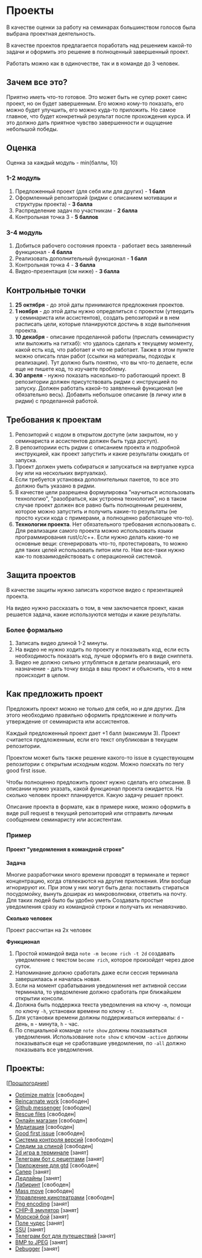 # Проекты

В качестве оценки за работу на семинарах большинством голосов была выбрана проектная деятельность.

В качестве проектов предлагается поработать над решением какой-то задачи и оформить это решение в полноценный завершенный проект.

Работать можно как в одиночестве, так и в команде до 3 человек.

## Зачем все это?

Приятно иметь что-то готовое. Это может быть не супер рокет саенс проект, но он будет завершенным. Его можно кому-то показать,
его можно будет улучшить, его можно куда-то приложить. Но самое главное, что будет конкретный результат после прохождения курса. И это должно дать приятное
чувство завершенности и ощущение небольшой победы.


## Оценка

Оценка за каждый модуль - min(баллы, 10)

### 1-2 модуль

1. Предложенный проект (для себя или для других) - **1 балл**
2. Оформленный репозиторий (ридми с описанием мотивации и структуры проекта) - **3 балла**
3. Распределение задач по участникам - **2 балла**
4. Контрольная точка 3 - **5 баллов**

### 3-4 модуль

1. Добиться рабочего состояния проекта - работает весь заявленный функционал - **4 балла**
2. Реализовать дополнительный функционал - **1 балл**
3. Контрольная точка 4 - **3 балла**
4. Видео-презентация (см ниже) - **3 балла**

## Контрольные точки

1. **25 октября** - до этой даты принимаются предложения проектов.
2. **1 ноября** - до этой даты нужно определиться с проектом (утвердить у семинариста или ассистентов), создать репозиторий и в нем расписать цели, которые планируются достичь в ходе выполнения проекта.
3. **10 декабря** - описание проделанной работы (прислать семинаристу или выложить на гитхаб): что удалось сделать к текущему моменту, какой есть код, что работает и что не работает. Также в этом пункте можно описать план работ (ссылки на материалы, подходы к реализации). Тут должно быть понятно, что вы что-то делаете, если еще не пишете код, то изучаете проблему.
4. **30 апреля** - нужно показать насколько-то работающий проект. В репозитории должен присутствовать ридми с инструкцией по запуску. Должен работать какой-то заявленный функционал (не обязательно весь). Добавить небольшое описание (в личку или в ридми) с проделанной работой.


## Требования к проектам

1. Репозиторий с кодом в открытом доступе (или закрытом, но у семинариста и ассистентов должен быть туда доступ).
2. В репозиториии есть ридми с описанием проекта и подробной инструкцией, как проект запустить и какие результаты ожидать от запуска.
3. Проект должен уметь собираться и запускаться на виртуалке курса (ну или на нескольких виртуалках).
4. Если требуется установка дополнительных пакетов, то все это должно быть указано в ридми.
5. В качестве цели разрешена формулировка "научиться использовать технологию", "разобраться, как устроена технология", но в таком случае проект должен все равно быть полноценным решением, которое можно запустить и получить какие-то результаты (не просто куски кода с примерами, а полноценно работающее что-то).
6. **Технологии проекта**. Нет обязательного требования использовать c. Для реализации самого проекта можно использовать языки программирования rust/c/c++. Если нужно делать какие-то не основные вещи: сгенерировать что-то, протестировать, то можно для таких целей использовать питон или го. Нам все-таки нужно как-то повзаимодействовать с операционной системой.

## Защита проектов

В качестве защиты нужно записать короткое видео с презентацией проекта.

На видео нужно рассказать о том, в чем заключается проект, какая решается задача, какие используются методы и какие результаты.

### Более формально

1. Записать видео длиной 1-2 минуты.
2. На видео не нужно ходить по проекту и показывать код, если есть необходимость показать код, лучше оформить его в виде сниппета.
3. Видео не должно сильно углубляться в детали реализаций, его назначение - дать точку входа в ваш проект и объяснить, что в нем происходит в целом.

## Как предложить проект

Предложить проект можно не только для себя, но и для других. Для этого необходимо правильно оформить предложение и получить утверждение от семинариста или ассистентов.

Каждый предложенный проект дает +1 балл (максимум 3). Проект считается предложенным, если его текст опубликован в текущем репозитории.

Проектом может быть также решение какого-то issue в существующем репозитории с открытым исходным кодом. Можно поискать по тегу good first issue.

Чтобы полноценно предложить проект нужно сделать его описание. В описании нужно указать, какой функционал проекта ожидается. На сколько человек проект планируется. Какую задачу решает проект.

Описание проекта в формате, как в примере ниже, можно оформить в виде pull request в текущий репозиторий или отправить личным сообщением семинаристу или ассистентам.


### Пример

#### Проект "уведомления в командной строке"

**Задача**

Многие разработчики много времени проводят в терминале и теряют концентрацию, когда отвлекаются на другие приложения. Или вообще игнорируют их.
При этом у них могут быть дела: поставить стираться посудомойку, вынуть доширак из микроволновки, ответить на почту. Для таких людей было бы удобно уметь
Создавать простые уведомления сразу из командной строки и получать их ненавязчиво.

**Сколько человек**

Проект рассчитан на 2х человек

**Функционал**

1. Простой командой вида `note -m become rich -t 2d` создавать уведомление с текстом `become rich`, которое произойдет через двое суток.
2. Напоминание должно сработать даже если сессия терминала завершилаась и началась новая.
3. Если на момент срабатывания уведомления нет активной сессии терминала, то уведомление должно сработать при ближайшем открытии консоли.
4. Должна быть поддержка текста уведомления на ключу `-m`, помощи по ключу `-h`, установки времени по ключу `-t`.
5. Для установки времени должны поддерживаться интервалы: `d` - день, `m` - минута, `h` - час.
6. По специальной команде `note show` должны показываться уведомления. Использование `note show` с ключом `-active` должны показываться еще не сработавшие уведомления, по `-all` должно показывать все уведомления.


## Проекты:

[[Прошлогодние](../2022_216/projects/)]


- [Optimize matrix](project_optimize_matrix.md) [свободен]
- [Reincarnate work](project_reincarnate_work.md) [свободен]
- [Github messenger](raw_projects.md) [свободен]
- [Rescue files](raw_projects.md) [свободен]
- [Онлайн магазин](project_online_shop.md) [свободен]
- [Медитация](project_timer_game.md) [свободен]
- [Good first issue](raw_projects.md) [свободен]
- [Система контроля версий](project_vcs.md) [свободен]
- [Следим за спиной](project_watch_your_posture.md) [свободен]
- [2d игра в терминале](project_2d_terminal_game.md) [занят]
- [Телеграм бот с рецептами](project_recipes_bot.md) [занят]
- [Приложение для gtd](project_gtd.md) [свободен]
- [Сапер](project_minesweeper.md) [занят]
- [Дедлайны](project_deadlines.md) [занят]
- [Лабиринт](project_labyrinth.md) [свободен]
- [Mass move](project_mass_move.md) [свободен]
- [Управление кинотеатрами](project_cinema_control.md) [свободен]
- [Png encoding](project_png_encoding.md) [занят]
- [CHIP-8 эмулятор](project_chip_8.md) [занят]
- [Морской бой](project_battleship.md) [занят]
- [Поле чудес](project_wheel_of_fortune.md) [занят]
- [SSU](project_ssu.md) [занят]
- [Телеграм бот для путешествий](project_travel_bot.md) [занят]
- [BMP to JPEG](project_bmp_to_jpeg.md) [занят]
- [Debugger](project_debugger.md) [занят]

